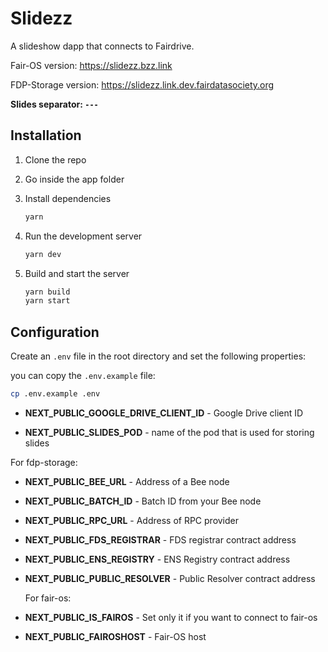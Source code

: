 # Slidezz

A slideshow dapp that connects to Fairdrive.

Fair-OS version: https://slidezz.bzz.link

FDP-Storage version: https://slidezz.link.dev.fairdatasociety.org

**Slides separator: `---`**

## Installation

1. Clone the repo

2. Go inside the app folder

3. Install dependencies

   ```bash
   yarn
   ```

4. Run the development server

   ```bash
   yarn dev
   ```

5. Build and start the server

   ```bash
   yarn build
   yarn start
   ```

## Configuration

Create an `.env` file in the root directory and set the following properties:

you can copy the `.env.example` file:

```bash
cp .env.example .env
```

- **NEXT_PUBLIC_GOOGLE_DRIVE_CLIENT_ID** - Google Drive client ID

- **NEXT_PUBLIC_SLIDES_POD** - name of the pod that is used for storing slides

For fdp-storage:

- **NEXT_PUBLIC_BEE_URL** - Address of a Bee node

- **NEXT_PUBLIC_BATCH_ID** - Batch ID from your Bee node

- **NEXT_PUBLIC_RPC_URL** - Address of RPC provider

- **NEXT_PUBLIC_FDS_REGISTRAR** - FDS registrar contract address

- **NEXT_PUBLIC_ENS_REGISTRY** - ENS Registry contract address

- **NEXT_PUBLIC_PUBLIC_RESOLVER** - Public Resolver contract address

  For fair-os:

- **NEXT_PUBLIC_IS_FAIROS** - Set only it if you want to connect to fair-os

- **NEXT_PUBLIC_FAIROSHOST** - Fair-OS host

